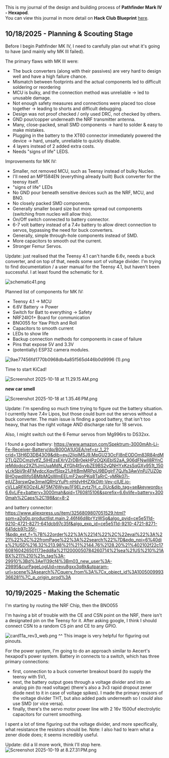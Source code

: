 <!--
  ===================    !!READ THIS NOTICE!!   ====================
  DO NOT edit this file manually. Your changes WILL BE OVERWRITTEN!
  This journal is auto generated and updated by Hack Club Blueprint.
  To edit this file, please edit your journal entries on Blueprint.
  ==================================================================
-->

This is my journal of the design and building process of **Pathfinder Mark IV - Hexapod**.  
You can view this journal in more detail on **Hack Club Blueprint** [here](https://blueprint.hackclub.com/projects/685).


## 10/18/2025 - Planning & Scouting Stage  

Before I begin Pathfinder MK IV, I need to carefully plan out what it's going to have (and mainly why MK III failed).

The primary flaws with MK III were:

-  The buck converters (along with their passives) are very hard to design well and have a high failure chance.
-  Mismatch between footprints and the actual components led to difficult soldering or reordering
- MCU is bulky, and the connection method was unreliable -> led to unusable damage.
- Not enough safety measures and connections were placed too close together -> leading to shorts and difficult debugging.
- Design was not proof checked / only used DRC, not checked by others.
- GND pour/copper underneath the NRF transmitter antenna.
- Many, close-packed, small SMD components -> hard to solder & easy to make mistakes.
- Plugging in the battery to the XT60 connector immediately powered the device -> hard, unsafe, unreliable to quickly disable.
- 4 layers instead of 2 added extra costs.
- Needs "signs of life" LEDS.

Improvements for MK IV:

- Smaller, not removed MCU, such as Teensy instead of bulky Nucleo.
- I'll need an MP1584EN (everything already built) Buck converter for the teensy itself.
- "signs of life" LEDs
- No GND pour beneath sensitive devices such as the NRF, MCU, and BNO.
- No closely packed SMD components.
- Generally smaller board size but more spread out components (switching from nucleo will allow this).
- On/Off switch connected to battery connector.
- 6-7 volt battery instead of a 7.4v battery to allow direct connection to servos, bypassing the need for buck converters.
- Generally, simple through-hole components instead of SMD.
- More capacitors to smooth out the current.
- Stronger Femur Servos.


Update: just realised that the Teensy 4.1 can't handle 6.6v, needs a buck converter, and on top of that, needs some sort of voltage divider. I'm trying to find documentation / a user manual for the Teensy 4.1, but haven't been successful. I at least found the schematic for it.

![schematic41.png](https://blueprint.hackclub.com/user-attachments/blobs/proxy/eyJfcmFpbHMiOnsiZGF0YSI6MzA0MCwicHVyIjoiYmxvYl9pZCJ9fQ==--6cdd019a831a5fe45a41a7548d6f8380e6504386/schematic41.png)

Planned list of components for MK IV:

- Teensy 4.1 -> MCU
- 6.6V Battery -> Power
- Switch for Batt to everything -> Safety
- NRF24IO1+ Board for communication
- BNO055 for Yaw Pitch and Roll
- Capacitors to smooth current
- LEDs to show life
- Backup connection methods for components in case of failure
- Pins that expose 5V and 3.3V
- (potentially) ESP32 camera modules.

![9ae77456fd1770b0968db4a85f565d446b0d9996 (1).png](https://blueprint.hackclub.com/user-attachments/blobs/proxy/eyJfcmFpbHMiOnsiZGF0YSI6MzA0NCwicHVyIjoiYmxvYl9pZCJ9fQ==--d1b883d5e215482fe503987c999c15d0c9bda246/9ae77456fd1770b0968db4a85f565d446b0d9996%20(1).png)

Time to start KiCad!

![Screenshot 2025-10-18 at 11.29.15 AM.png](https://blueprint.hackclub.com/user-attachments/blobs/proxy/eyJfcmFpbHMiOnsiZGF0YSI6MzA1MCwicHVyIjoiYmxvYl9pZCJ9fQ==--4282a7e858b7b65359f5d5d9be8973ed86f07905/Screenshot%202025-10-18%20at%2011.29.15%E2%80%AFAM.png)

__new car smell__

![Screenshot 2025-10-18 at 1.35.46 PM.png](https://blueprint.hackclub.com/user-attachments/blobs/proxy/eyJfcmFpbHMiOnsiZGF0YSI6MzA5MSwicHVyIjoiYmxvYl9pZCJ9fQ==--7afce0fcb3b4a2209b2aa3e50a8bea3d28559f95/Screenshot%202025-10-18%20at%201.35.46%E2%80%AFPM.png)

Update: I'm spending so much time trying to figure out the battery situation. I currently have 7.4v Lipos, but those could burn out the servos without a buck converter. The main issue is finding a good battery, that isn't too heavy, that has the right voltage AND discharge rate for 18 servos.

Also, I might switch out the 6 Femur servos from Mg996rs to DS32xx.

I found a good battery:
https://www.amazon.com/Spektrum-3000mAh-Li-Fe-Receiver-Battery/dp/B00OA1UGEA/ref=sr_1_2?crid=13H6D3DB43O9&dib=eyJ2IjoiMSJ9.MpGU23OcFI8nEODOm83R84rdM2TLQZDCmzIvtfZ_5IHEzsEXrVZrDBr0ekHPzOQXjEblS2aA_906dFNwll8RYnCjeMdodoz2XZfjJmUuaMdN_4YGh4t5yybZE9BS2vQNHYxKzsSqGXy951t_150yLrk5bV9r4FMydccXqvf5lqx21JHtBmMRPpU9BDglrF7QJfs3AwVnPJ7UZ0pBHOgwdIlifo5BMbMQsWmEELmF2woPKq8TaRrC-yMRk07i-ejUZ3qrswQw3mwIQRHzYuPt-nHdyHHZXkOjtt-Vey-clUE.io-cVLLaRFK0Oz4LAF5M76Wyau1F9ELzvtz7H_c_0Uc&dib_tag=se&keywords=6.6vLiFe+battery+3000mah&qid=1760815106&sprefix=6.6vlife+battery+3000mah%2Caps%2C198&sr=8-2

and battery connector:
https://www.aliexpress.us/item/3256809807051529.html?spm=a2g0o.productlist.main.2.46f46d8brYzWSg&algo_pvid=ce5e511d-9210-4721-8271-641dcb97c35f&algo_exp_id=ce5e511d-9210-4721-8271-641dcb97c35f-1&pdp_ext_f=%7B%22order%22%3A%2214%22%2C%22eval%22%3A%221%22%2C%22fromPage%22%3A%22search%22%7D&pdp_npi=6%40dis%21USD%216.32%213.98%21%21%2144.76%2128.20%21%402102f22c17608160426501173edd8a%2112000050784260714%21sea%21US%210%21ABX%211%210%21n_tag%3A-29910%3Bd%3Ae1139cf4%3Bm03_new_user%3A-29895&curPageLogUid=revu8gxx3q8k&utparam-url=scene%3Asearch%7Cquery_from%3A%7Cx_object_id%3A1005009993366281%7C_p_origin_prod%3A



  

## 10/19/2025 - Making the Schematic  

I'm starting by routing the NRF Chip, then the BNO055

I'm having a bit of trouble with the CE and CSN point on the NRF, there isn't a designated pin on the Teensy for it. After asking google, I think I should connect CSN to a random CS pin and CE to any GPIO.

![card11a_rev3_web.png](https://blueprint.hackclub.com/user-attachments/blobs/proxy/eyJfcmFpbHMiOnsiZGF0YSI6MzUyOSwicHVyIjoiYmxvYl9pZCJ9fQ==--a717ea1e85e8d4382817f7fbd447d5b3d34cfee7/card11a_rev3_web.png)
^^ This image is very helpful for figuring out pinouts.

For the power system, I'm going to do an approach similar to Aecert's hexapod's power system. Battery in connects to a switch, which has three primary connections: 
 - first, connection to a buck converter breakout board (to supply the teensy with 5V), 
 - next, the battery output goes through a voltage divider and into an analog pin (to read voltage) (there's also a 3v3 rapid dropout zener diode next to it in case of voltage spikes). I made the primary resisors of the voltage divider THT, but also added pads underneath so I *could* also use SMD (or vice versa).
 - finally, there's the servo motor power line with 2 16v 1500uf electrolytic capacitors for current smoothing.

I spent a lot of time figuring out the voltage divider, and more specifically, what resistance the resistors should be.
Note: I also had to learn what a zener diode does; it seems incredibly useful. 

Update: did a lil more work, think I'll stop here.
![Screenshot 2025-10-19 at 8.27.31 PM.png](https://blueprint.hackclub.com/user-attachments/blobs/proxy/eyJfcmFpbHMiOnsiZGF0YSI6MzY1MywicHVyIjoiYmxvYl9pZCJ9fQ==--d10cb0f4b26da2277089e52cb44d8c370fd5ab92/Screenshot%202025-10-19%20at%208.27.31%E2%80%AFPM.png)

  

